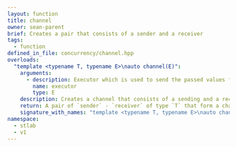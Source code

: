 ```yaml
---
layout: function
title: channel
owner: sean-parent
brief: Creates a pair that consists of a sender and a receiver
tags:
  - function
defined_in_file: concurrency/channel.hpp
overloads:
  "template <typename T, typename E>\nauto channel(E)":
    arguments:
      - description: Executor which is used to send the passed values from the sender down to the receiver.
        name: executor
        type: E
    description: Creates a channel that consists of a sending and a receiving part of the channel.
    return: A pair of `sender` - `receiver` of type `T` that form a channel in case that `T` is not of type `void`. In case of type `void` it returns only a channel of type `void`.
    signature_with_names: "template <typename T, typename E>\nauto channel(E executor)"
namespace:
  - stlab
  - v1
---
```

